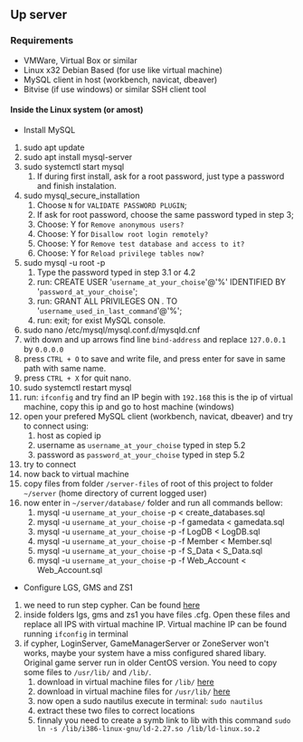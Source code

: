 ## Up server

### Requirements

- VMWare, Virtual Box or similar
- Linux x32 Debian Based (for use like virtual machine)
- MySQL client in host (workbench, navicat, dbeaver)
- Bitvise (if use windows) or similar SSH client tool

#### Inside the Linux system (or amost)

- Install MySQL

1. sudo apt update
2. sudo apt install mysql-server
3. sudo systemctl start mysql
	1. If during first install, ask for a root password, just type a password and finish instalation.
4. sudo mysql_secure_installation
    1. Choose `N` for `VALIDATE PASSWORD PLUGIN`;
    2. If ask for root password, choose the same password typed in step 3;
    3. Choose: Y for `Remove anonymous users?`
    4. Choose: Y for `Disallow root login remotely?`
    5. Choose: Y for `Remove test database and access to it?`
    6. Choose: Y for `Reload privilege tables now?`
5. sudo mysql -u root -p
    1. Type the password typed in step 3.1 or 4.2
	2. run: CREATE USER '`username_at_your_choise`'@'%' IDENTIFIED BY '`password_at_your_choise`';
	3. run: GRANT ALL PRIVILEGES ON *.* TO '`username_used_in_last_command`'@'%';
	4. run: exit; for exist MySQL console.
6. sudo nano /etc/mysql/mysql.conf.d/mysqld.cnf
7. with down and up arrows find line `bind-address` and replace `127.0.0.1` by `0.0.0.0`
8. press `CTRL + O` to save and write file, and press enter for save in same path with same name.
9. press `CTRL + X` for quit nano.
10. sudo systemctl restart mysql
11. run: `ifconfig` and try find an IP begin with `192.168` this is the ip of virtual machine, copy this ip and go to host machine (windows)
12. open your prefered MySQL client (workbench, navicat, dbeaver) and try to connect using:
	1. host as copied ip
	2. username as `username_at_your_choise` typed in step 5.2
	3. password as `password_at_your_choise` typed in step 5.2
13. try to connect
14. now back to virtual machine
15. copy files from folder `/server-files` of root of this project to folder `~/server` (home directory of current logged user)
16. now enter in `~/server/database/` folder and run all commands bellow:
	1. mysql -u `username_at_your_choise` -p < create_databases.sql
	2. mysql -u `username_at_your_choise` -p -f gamedata < gamedata.sql
	3. mysql -u `username_at_your_choise` -p -f LogDB < LogDB.sql
	4. mysql -u `username_at_your_choise` -p -f Member < Member.sql
	5. mysql -u `username_at_your_choise` -p -f S_Data < S_Data.sql
	6. mysql -u `username_at_your_choise` -p -f Web_Account < Web_Account.sql

- Configure LGS, GMS and ZS1

1. we need to run step cypher. Can be found <a href="https://github.com/mathmpr/mixmaster-utils/blob/master/docs/USING_CYPHER.md" target="_blank">here</a>
2. inside folders lgs, gms and zs1 you have files .cfg. Open these files and replace all IPS with virtual machine IP. Virtual machine IP can be found running `ifconfig` in terminal
3. if cypher, LoginServer, GameManagerServer or ZoneServer won't works, maybe your system have a miss configured shared libary. Original game server run in older CentOS version. You need to copy some files to `/usr/lib/` and `/lib/`.
	1. download in virtual machine files for `/lib/` <a href="https://drive.google.com/file/d/1PDKGY4eVyb7kOomRW7GbjCzsm9yMvXRe/view?usp=share_link" target="_blank">here</a>
	2. download in virtual machine files for `/usr/lib/` <a href="https://drive.google.com/file/d/1vlu5y4Hu_MpxT3t_AY8fw7SUw8mB2f_U/view?usp=sharing" target="_blank">here</a>
	3. now open a sudo nautilus execute in terminal: `sudo nautilus`
	4. extract these two files to correct locations
	5. finnaly you need to create a symb link to lib with this command `sudo ln -s /lib/i386-linux-gnu/ld-2.27.so /lib/ld-linux.so.2`